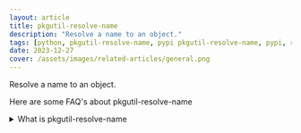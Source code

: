 ```yaml
---
layout: article
title: pkgutil-resolve-name
description: "Resolve a name to an object."
tags: [python, pkgutil-resolve-name, pypi pkgutil-resolve-name, pypi, references]
date: 2023-12-27
cover: /assets/images/related-articles/general.png
---
```


Resolve a name to an object.

Here are some FAQ's about pkgutil-resolve-name
<details>
<summary>What is pkgutil-resolve-name</summary>
Resolve a name to an object.
</details>
